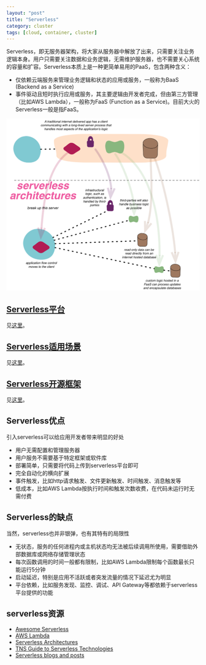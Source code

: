 ```yaml
---
layout: "post"
title: "Serverless"
category: cluster
tags: [cloud, container, cluster]
---
```


Serverless，即无服务器架构，将大家从服务器中解放了出来，只需要关注业务逻辑本身。用户只需要关注数据和业务逻辑，无需维护服务器，也不需要关心系统的容量和扩容。Serverless本质上是一种更简单易用的PaaS，包含两种含义：

- 仅依赖云端服务来管理业务逻辑和状态的应用或服务，一般称为BaaS (Backend as a Service)
- 事件驱动且短时执行应用或服务，其主要逻辑由开发者完成，但由第三方管理（比如AWS Lambda），一般称为FaaS (Function as a Service)。目前大火的Serverless一般是指FaaS。

![](/images/14872486572549.png)

## [Serverless平台](platform/)

见[这里](platform/)。

## [Serverless适用场景](usecase/)

见[这里](usecase/)。

## [Serverless开源框架](framework/)

见[这里](framework/)。

## Serverless优点

引入serverless可以给应用开发者带来明显的好处

* 用户无需配置和管理服务器
* 用户服务不需要基于特定框架或软件库
* 部署简单，只需要将代码上传到serverless平台即可
* 完全自动化的横向扩展
* 事件触发，比如http请求触发、文件更新触发、时间触发、消息触发等
* 低成本，比如AWS Lambda按执行时间和触发次数收费，在代码未运行时无需付费

## Serverless的缺点

当然，serverless也并非银弹，也有其特有的局限性

* 无状态，服务的任何进程内或主机状态均无法被后续调用所使用，需要借助外部数据库或网络存储管理状态
* 每次函数调用的时间一般都有限制，比如AWS Lambda限制每个函数最长只能运行5分钟
* 启动延迟，特别是应用不活跃或者突发流量的情况下延迟尤为明显
* 平台依赖，比如服务发现、监控、调试、API Gateway等都依赖于serverless平台提供的功能

## serverless资源

* [Awesome Serverless](https://github.com/anaibol/awesome-serverless)
* [AWS Lambda](http://docs.aws.amazon.com/lambda/latest/dg/welcome.html)
* [Serverless Architectures](https://martinfowler.com/articles/serverless.html)
* [TNS Guide to Serverless Technologies](http://thenewstack.io/tns-guide-serverless-technologies-best-frameworks-platforms-tools/)
* [Serverless blogs and posts](https://github.com/JustServerless/awesome-serverless)
